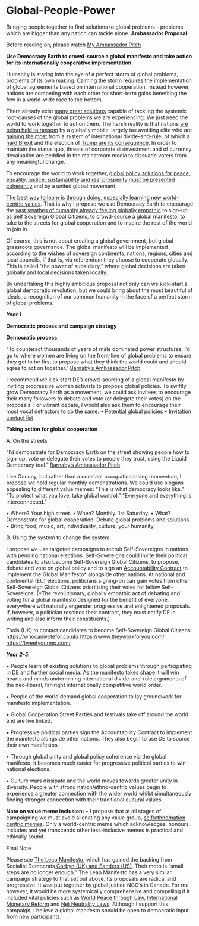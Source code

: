 # Global-People-Power
Bringing people together to find solutions to global problems - problems which are bigger than any nation can tackle alone.
**Ambassador Proposal**

Before reading on, please watch [My Ambassador Pitch](https://www.youtube.com/watch?v=stEJ_RsSTe4)

**Use Democracy Earth to crowd-source a global manifesto and take action for its internationally cooperative implementation.** 

Humanity is staring into the eye of a perfect storm of global problems, problems of its own making. Calming the storm requires the implementation of global agreements based on international cooperation. Instead however, nations are competing with each other for short-term gains benefiting the few in a world-wide race to the bottom.  

There already exist [many great solutions](http://globalpeoplepower.org/many-minds/potential-global-policies/) capable of tackling the systemic root-causes of the global problems we are experiencing. We just need the world to work together to act on them. The harsh reality is that nations [are being held to ransom](http://globalpeoplepower.org/about/why/) by a globally mobile, largely tax avoiding elite who are [gaining the most ](http://globalpeoplepower.org/panama-papers-highlight-need-unite-globally/)from a system of international divide-and-rule, of which a [hard Brexit](https://www.theguardian.com/technology/2017/may/07/the-great-british-brexit-robbery-hijacked-democracy) and the election of [Trump are its consequence](https://www.commondreams.org/views/2016/12/24/trump-and-national-neoliberalism). In order to maintain the status quo, threats of corporate disinvestment and of currency devaluation are peddled in the mainstream media to dissuade voters from any meaningful change. 

To encourage the world to work together, [global policy solutions for peace, equality, justice, sustainability and real prosperity must be presented coherently](http://globalpeoplepower.org/owen-jones-global-democratic-revolution/) and by a united global movement. 

[The best way to learn is through doing, especially learning new world-centric values](http://www.campaignstrategy.org/twelve_guidelines.php?pg=motivation). That is why I propose we use Democracy Earth to encourage the [vast swathes of humanity already feeling globally empathic](https://www.weforum.org/agenda/2017/10/why-the-world-needs-more-global-citizens?utm_content=buffer6affe&utm_medium=social&utm_source=twitter.com&utm_campaign=buffer) to sign-up as Self Sovereign Global Citizens, to crowd-source a global manifesto, to take to the streets for global cooperation and to inspire the rest of the world to join in.

Of course, this is not about creating a global government, but global grassroots governance. The global manifesto will be implemented according to the wishes of sovereign continents, nations, regions, cities and local councils, if that is, via referendum they choose to cooperate globally. This is called “the power of subsidiary,” where global decisions are taken globally and local decisions taken locally.

By undertaking this highly ambitious proposal not only can we kick-start a global democratic revolution, but we could bring about the most beautiful of ideals, a recognition of our common humanity in the face of a perfect storm of global problems. 

_**Year 1**_

**Democratic process and campaign strategy**

**Democratic process**

“To counteract thousands of years of male dominated power structures, I’d go to where women are living on the front-line of global problems to ensure they get to be first to propose what they think the world could and should agree to act on together.” [Barnaby’s Ambassador Pitch](https://www.youtube.com/watch?v=stEJ_RsSTe4)

I recommend we kick start DE’s crowd-sourcing of a global manifesto by inviting progressive women activists to propose global policies. To swiftly grow Democracy Earth as a movement, we could ask invitees to encourage their many followers to debate and vote (or delegate their votes) on the proposals. For vibrant debate, I would also ask them to encourage their most vocal detractors to do the same. 
•	[Potential global policies](http://globalpeoplepower.org/many-minds/potential-global-policies/)
•	[Invitation contact list](https://trello.com/b/Vpl07B2g/contact-list-for-policy-proposals)

**Taking action for global cooperation**

A.	On the streets

“I’d demonstrate for Democracy Earth on the street showing people how to sign-up, vote or delegate their votes to people they trust, using the Liquid Democracy tool.” [Barnaby’s Ambassador Pitch](https://www.youtube.com/watch?v=stEJ_RsSTe4)

Like Occupy, but rather than a constant occupation losing momentum, I propose we hold regular monthly demonstrations. We could use slogans appealing to different value memes: “This is what democracy looks like.” “To protect what you love, take global control.” “Everyone and everything is interconnected.”  
 
•	Where? Your high street.
•	When? Monthly. 1st Saturday.
•	What? Demonstrate for global cooperation. Debate global problems and solutions.
•	Bring food, music, art, individuality, culture, your humanity.

B.	Using the system to change the system.

I propose we use targeted campaigns to recruit Self-Sovereigns in nations with pending national elections. Self-Sovereigns could invite their political candidates to also become Self-Sovereign Global Citizens, to propose, debate and vote on global policy and to sign an [Accountability Contract](http://globalpeoplepower.org/one-action/politician-pioneers-accountability-agreement/) to implement the Global Manifesto* alongside other nations. At national and continental (EU) elections, politicians signing-on can gain votes from other Self-Sovereign Global Citizens prioritising their votes for fellow Self-Sovereigns. (*The revolutionary, globally empathic act of debating and voting for a global manifesto designed for the benefit of everyone, everywhere will naturally engender progressive and enlightened proposals. If, however, a politician rescinds their contract, they must notify DE in writing and also inform their constituents.) 

Tools (UK) to contact candidates to become Self-Sovereign Global Citizens: 
https://whocanivotefor.co.uk/
https://www.theyworkforyou.com/
https://tweetyourmp.com/

**_Year 2-5._**

•	People learn of existing solutions to global problems through participating in DE and further social media. As the manifesto takes shape it will win hearts and minds undermining international divide-and-rule arguments of the neo-liberal, far-right internationally competitive world order. 

•	People of the world demand global cooperation to lay groundwork for manifesto implementation. 

•	Global Cooperation Street Parties and festivals take off around the world and are live linked.

•	Progressive political parties sign the Accountability Contract to implement the manifesto alongside other nations. They also begin to use DE to source their own manifestos.

•	Through global unity and global policy coherence via the global manifesto, it becomes much easier for progressive political parties to win national elections.

•	Culture wars dissipate and the world moves towards greater unity in diversity. People with strong nation/ethno-centric values begin to experience a greater connection with the wider world whilst simultaneously finding stronger connection with their traditional cultural values.  

**Note on value meme inclusion:**
•	I propose that at all stages of campaigning we must avoid alienating any value group, [self/ethno/nation centric memes](http://globalpeoplepower.org/many-minds/systemicon-thinking-tool/). Only a world-centric meme which acknowledges, honours, includes and yet transcends other less-inclusive memes is practical and ethically sound. 

Final Note

Please see [The Leap Manifesto](https://leapmanifesto.org/en/the-leap-manifesto/), which has gained the backing from Socialist Democrats[ Corbyn (UK) and Sanders (US)](https://www.commondreams.org/views/2018/02/04/radical-recipe-key-sanders-corbyn-advisors-back-leap-manifesto-canada). Their moto is “small steps are no longer enough.” The Leap Manifesto has a very similar campaign strategy to that set out above. Its proposals are radical and progressive. It was put together by global justice NGO’s in Canada. For me however, it would be more systemically comprehensive and compelling if it included vital policies such as [World Peace through Law](http://www.cadmusjournal.org/node/252), [International Monetary Reform](http://internationalmoneyreform.org/) and [Net Neutrality Laws](https://webwewant.org/). Although I support this campaign, I believe a global manifesto should be open to democratic input from new participants.
